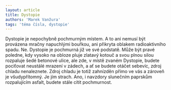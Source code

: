 ```yaml
---
layout: article
title: Dystopie
authors: 'Marek Vanžura'
tags: 'téma čísla, dystopie'
---
```


Dystopie je nepochybně pochmurným místem. A to ani nemusí být provázena mračny napuchlými bouřkou, ani přikryta oblakem radioaktivního spadu. Ne. Dystopie je pochmurná již ve své podstatě. Může být pravé poledne, kdy vysoko na obloze pluje zlatavý kotouč a svou plnou silou rozpaluje šedé betonové ulice, ale zde, v místě zvaném Dystopie, budete pociťovat neustálé mrazení v zádech, a ať se budete otáčet sebevíc, zdroj chladu nenaleznete. Zdroj chladu je totiž zahnízděn přímo ve vás a zároveň je všudypřítomný. Je jím strach. Ano, i navzdory slunečním paprskům rozpalujícím asfalt, budete stále cítit pochmurnost.
